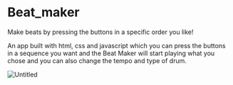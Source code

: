
# Beat_maker
Make beats by pressing the buttons in a specific order you like!

An app built with html, css and javascript which you can press the buttons in a sequence you want and the Beat Maker will start playing what you chose and you can also change the tempo and type of drum.


![Untitled](https://user-images.githubusercontent.com/78149229/114210245-3634a380-9968-11eb-8012-4b502758b7ca.png)
